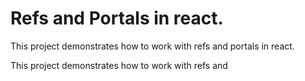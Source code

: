 # Refs and Portals in react.

This project demonstrates how to work with refs and portals in react.

This project demonstrates how to work with refs and


